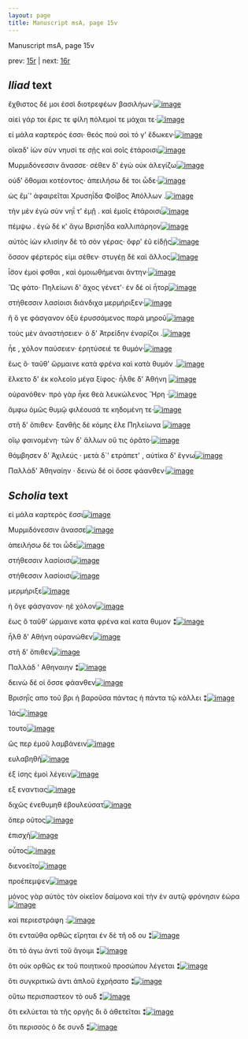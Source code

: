 ```yaml
---
layout: page
title: Manuscript msA, page 15v
---
```


Manuscript msA, page 15v

prev:  [15r](../15r) | next:  [16r](../16r)

## *Iliad* text

ἔχθιστος δέ μοι ἐσσὶ διοτρεφέων βασιλήων·[![image](http://www.homermultitext.org/iipsrv?OBJ=IIP,1.0&FIF=/project/homer/pyramidal/deepzoom/hmt/vaimg/2017a/VA015VN_0517.tif&RGN=0.483,0.2089,0.304,0.0255&WID=1000&CVT=JPEG)](http://www.homermultitext.org/ict2/?urn=urn:cite2:hmt:vaimg.2017a:VA015VN_0517@0.483,0.2089,0.304,0.0255)

αἰεὶ γάρ τοι ἔρις τε φίλη πόλεμοί τε μάχαι τε·[![image](http://www.homermultitext.org/iipsrv?OBJ=IIP,1.0&FIF=/project/homer/pyramidal/deepzoom/hmt/vaimg/2017a/VA015VN_0517.tif&RGN=0.484,0.2269,0.304,0.0255&WID=1000&CVT=JPEG)](http://www.homermultitext.org/ict2/?urn=urn:cite2:hmt:vaimg.2017a:VA015VN_0517@0.484,0.2269,0.304,0.0255)

εἰ μάλα καρτερός ἐσσι· θεός πού σοὶ τό γ' ἔδωκεν·[![image](http://www.homermultitext.org/iipsrv?OBJ=IIP,1.0&FIF=/project/homer/pyramidal/deepzoom/hmt/vaimg/2017a/VA015VN_0517.tif&RGN=0.49,0.2472,0.326,0.0255&WID=1000&CVT=JPEG)](http://www.homermultitext.org/ict2/?urn=urn:cite2:hmt:vaimg.2017a:VA015VN_0517@0.49,0.2472,0.326,0.0255)

οἴκαδ' ἰὼν σὺν νηυσί τε σῇς καὶ σοῖς ἑτάροισι[![image](http://www.homermultitext.org/iipsrv?OBJ=IIP,1.0&FIF=/project/homer/pyramidal/deepzoom/hmt/vaimg/2017a/VA015VN_0517.tif&RGN=0.488,0.2645,0.318,0.0255&WID=1000&CVT=JPEG)](http://www.homermultitext.org/ict2/?urn=urn:cite2:hmt:vaimg.2017a:VA015VN_0517@0.488,0.2645,0.318,0.0255)

Μυρμιδόνεσσιν ἄνασσε· σέθεν δ' ἐγὼ οὐκ ἀλεγίζω[![image](http://www.homermultitext.org/iipsrv?OBJ=IIP,1.0&FIF=/project/homer/pyramidal/deepzoom/hmt/vaimg/2017a/VA015VN_0517.tif&RGN=0.49,0.2847,0.328,0.0255&WID=1000&CVT=JPEG)](http://www.homermultitext.org/ict2/?urn=urn:cite2:hmt:vaimg.2017a:VA015VN_0517@0.49,0.2847,0.328,0.0255)

οὐδ' ὄθομαι κοτέοντος· ἀπειλήσω δέ τοι ὧδε·[![image](http://www.homermultitext.org/iipsrv?OBJ=IIP,1.0&FIF=/project/homer/pyramidal/deepzoom/hmt/vaimg/2017a/VA015VN_0517.tif&RGN=0.487,0.3028,0.32,0.0255&WID=1000&CVT=JPEG)](http://www.homermultitext.org/ict2/?urn=urn:cite2:hmt:vaimg.2017a:VA015VN_0517@0.487,0.3028,0.32,0.0255)

ὡς ἒμ`' ἀφαιρεῖται Χρυσηΐδα 					 Φοῖβος Ἀπόλλων .[![image](http://www.homermultitext.org/iipsrv?OBJ=IIP,1.0&FIF=/project/homer/pyramidal/deepzoom/hmt/vaimg/2017a/VA015VN_0517.tif&RGN=0.49,0.3223,0.341,0.0255&WID=1000&CVT=JPEG)](http://www.homermultitext.org/ict2/?urn=urn:cite2:hmt:vaimg.2017a:VA015VN_0517@0.49,0.3223,0.341,0.0255)

τὴν μὲν ἐγὼ σὺν νηΐ τ' ἐμῇ . καὶ ἐμοῖς ἑτάροισι[![image](http://www.homermultitext.org/iipsrv?OBJ=IIP,1.0&FIF=/project/homer/pyramidal/deepzoom/hmt/vaimg/2017a/VA015VN_0517.tif&RGN=0.479,0.3403,0.333,0.0248&WID=1000&CVT=JPEG)](http://www.homermultitext.org/ict2/?urn=urn:cite2:hmt:vaimg.2017a:VA015VN_0517@0.479,0.3403,0.333,0.0248)

πέμψω . ἐγὼ δέ κ' ἄγω Βρισηΐδα καλλιπάρηον[![image](http://www.homermultitext.org/iipsrv?OBJ=IIP,1.0&FIF=/project/homer/pyramidal/deepzoom/hmt/vaimg/2017a/VA015VN_0517.tif&RGN=0.478,0.3606,0.333,0.0248&WID=1000&CVT=JPEG)](http://www.homermultitext.org/ict2/?urn=urn:cite2:hmt:vaimg.2017a:VA015VN_0517@0.478,0.3606,0.333,0.0248)

αὐτὸς ἰὼν κλισίην δὲ τὸ σὸν γέρας· ὄφρ' ἐῦ εἰδῇς[![image](http://www.homermultitext.org/iipsrv?OBJ=IIP,1.0&FIF=/project/homer/pyramidal/deepzoom/hmt/vaimg/2017a/VA015VN_0517.tif&RGN=0.481,0.3809,0.34,0.0248&WID=1000&CVT=JPEG)](http://www.homermultitext.org/ict2/?urn=urn:cite2:hmt:vaimg.2017a:VA015VN_0517@0.481,0.3809,0.34,0.0248)

ὅσσον φέρτερός εἰμι σέθεν· στυγέῃ δὲ καὶ ἄλλος[![image](http://www.homermultitext.org/iipsrv?OBJ=IIP,1.0&FIF=/project/homer/pyramidal/deepzoom/hmt/vaimg/2017a/VA015VN_0517.tif&RGN=0.474,0.3997,0.35,0.0255&WID=1000&CVT=JPEG)](http://www.homermultitext.org/ict2/?urn=urn:cite2:hmt:vaimg.2017a:VA015VN_0517@0.474,0.3997,0.35,0.0255)

ἶ̈σον ἐμοὶ φσθαι , καὶ ὁμοιωθήμεναι ἄντην·[![image](http://www.homermultitext.org/iipsrv?OBJ=IIP,1.0&FIF=/project/homer/pyramidal/deepzoom/hmt/vaimg/2017a/VA015VN_0517.tif&RGN=0.474,0.4192,0.333,0.0255&WID=1000&CVT=JPEG)](http://www.homermultitext.org/ict2/?urn=urn:cite2:hmt:vaimg.2017a:VA015VN_0517@0.474,0.4192,0.333,0.0255)

Ὣς φάτο· Πηλείωνι δ' 					ἄχος γένετ'· ἐν δέ οἱ ἦτορ[![image](http://www.homermultitext.org/iipsrv?OBJ=IIP,1.0&FIF=/project/homer/pyramidal/deepzoom/hmt/vaimg/2017a/VA015VN_0517.tif&RGN=0.474,0.435,0.333,0.0255&WID=1000&CVT=JPEG)](http://www.homermultitext.org/ict2/?urn=urn:cite2:hmt:vaimg.2017a:VA015VN_0517@0.474,0.435,0.333,0.0255)

στήθεσσιν λασίοισι διάνδιχα μερμήριξεν·[![image](http://www.homermultitext.org/iipsrv?OBJ=IIP,1.0&FIF=/project/homer/pyramidal/deepzoom/hmt/vaimg/2017a/VA015VN_0517.tif&RGN=0.481,0.456,0.322,0.0255&WID=1000&CVT=JPEG)](http://www.homermultitext.org/ict2/?urn=urn:cite2:hmt:vaimg.2017a:VA015VN_0517@0.481,0.456,0.322,0.0255)

ἢ ὅ γε φάσγανον ὀξὺ ἐρυσσάμενος παρὰ μηροῦ[![image](http://www.homermultitext.org/iipsrv?OBJ=IIP,1.0&FIF=/project/homer/pyramidal/deepzoom/hmt/vaimg/2017a/VA015VN_0517.tif&RGN=0.481,0.4741,0.333,0.0255&WID=1000&CVT=JPEG)](http://www.homermultitext.org/ict2/?urn=urn:cite2:hmt:vaimg.2017a:VA015VN_0517@0.481,0.4741,0.333,0.0255)

τοὺς μὲν ἀναστήσειεν· ὁ δ' Ἀτρείδην ἐναρίζοι .[![image](http://www.homermultitext.org/iipsrv?OBJ=IIP,1.0&FIF=/project/homer/pyramidal/deepzoom/hmt/vaimg/2017a/VA015VN_0517.tif&RGN=0.479,0.4929,0.322,0.0255&WID=1000&CVT=JPEG)](http://www.homermultitext.org/ict2/?urn=urn:cite2:hmt:vaimg.2017a:VA015VN_0517@0.479,0.4929,0.322,0.0255)

ἦε , χόλον παύσειεν· ἐρητύσειέ τε θυμόν·[![image](http://www.homermultitext.org/iipsrv?OBJ=IIP,1.0&FIF=/project/homer/pyramidal/deepzoom/hmt/vaimg/2017a/VA015VN_0517.tif&RGN=0.483,0.5124,0.314,0.0255&WID=1000&CVT=JPEG)](http://www.homermultitext.org/ict2/?urn=urn:cite2:hmt:vaimg.2017a:VA015VN_0517@0.483,0.5124,0.314,0.0255)

ἕως ὃ· ταῦθ' ὥρμαινε κατὰ φρένα καὶ κατὰ θυμόν .[![image](http://www.homermultitext.org/iipsrv?OBJ=IIP,1.0&FIF=/project/homer/pyramidal/deepzoom/hmt/vaimg/2017a/VA015VN_0517.tif&RGN=0.482,0.5304,0.364,0.0255&WID=1000&CVT=JPEG)](http://www.homermultitext.org/ict2/?urn=urn:cite2:hmt:vaimg.2017a:VA015VN_0517@0.482,0.5304,0.364,0.0255)

ἕλκετο δ' ἐκ κολεοῖο μέγα ξίφος· ἦλθε δ' Ἀθήνη 				[![image](http://www.homermultitext.org/iipsrv?OBJ=IIP,1.0&FIF=/project/homer/pyramidal/deepzoom/hmt/vaimg/2017a/VA015VN_0517.tif&RGN=0.477,0.547,0.337,0.0278&WID=1000&CVT=JPEG)](http://www.homermultitext.org/ict2/?urn=urn:cite2:hmt:vaimg.2017a:VA015VN_0517@0.477,0.547,0.337,0.0278)

οὐρανόθεν· πρὸ γὰρ ἧκε θεὰ λευκώλενος Ἥρη ·[![image](http://www.homermultitext.org/iipsrv?OBJ=IIP,1.0&FIF=/project/homer/pyramidal/deepzoom/hmt/vaimg/2017a/VA015VN_0517.tif&RGN=0.48,0.5657,0.351,0.0278&WID=1000&CVT=JPEG)](http://www.homermultitext.org/ict2/?urn=urn:cite2:hmt:vaimg.2017a:VA015VN_0517@0.48,0.5657,0.351,0.0278)

ἄμφω ὁμῶς θυμῷ φιλέουσά τε κηδομένη τε·[![image](http://www.homermultitext.org/iipsrv?OBJ=IIP,1.0&FIF=/project/homer/pyramidal/deepzoom/hmt/vaimg/2017a/VA015VN_0517.tif&RGN=0.481,0.5838,0.347,0.0308&WID=1000&CVT=JPEG)](http://www.homermultitext.org/ict2/?urn=urn:cite2:hmt:vaimg.2017a:VA015VN_0517@0.481,0.5838,0.347,0.0308)

στῆ δ' ὄπιθεν· ξανθῆς δὲ κόμης ἕλε Πηλείωνα 				[![image](http://www.homermultitext.org/iipsrv?OBJ=IIP,1.0&FIF=/project/homer/pyramidal/deepzoom/hmt/vaimg/2017a/VA015VN_0517.tif&RGN=0.48,0.6018,0.347,0.0308&WID=1000&CVT=JPEG)](http://www.homermultitext.org/ict2/?urn=urn:cite2:hmt:vaimg.2017a:VA015VN_0517@0.48,0.6018,0.347,0.0308)

οἴῳ φαινομένη· τῶν δ' ἄλλων οὔ τις ὁρᾶτο·[![image](http://www.homermultitext.org/iipsrv?OBJ=IIP,1.0&FIF=/project/homer/pyramidal/deepzoom/hmt/vaimg/2017a/VA015VN_0517.tif&RGN=0.481,0.6243,0.309,0.0308&WID=1000&CVT=JPEG)](http://www.homermultitext.org/ict2/?urn=urn:cite2:hmt:vaimg.2017a:VA015VN_0517@0.481,0.6243,0.309,0.0308)

θάμβησεν δ' Ἀχιλεύς · 					μετὰ δ`' ετράπετ' , αὐτίκα δ' ἔγνω[![image](http://www.homermultitext.org/iipsrv?OBJ=IIP,1.0&FIF=/project/homer/pyramidal/deepzoom/hmt/vaimg/2017a/VA015VN_0517.tif&RGN=0.475,0.6416,0.363,0.0308&WID=1000&CVT=JPEG)](http://www.homermultitext.org/ict2/?urn=urn:cite2:hmt:vaimg.2017a:VA015VN_0517@0.475,0.6416,0.363,0.0308)

Παλλάδ' Ἀθηναίην · δεινὼ 					δέ οἱ ὄσσε φάανθεν·[![image](http://www.homermultitext.org/iipsrv?OBJ=IIP,1.0&FIF=/project/homer/pyramidal/deepzoom/hmt/vaimg/2017a/VA015VN_0517.tif&RGN=0.477,0.6619,0.343,0.0308&WID=1000&CVT=JPEG)](http://www.homermultitext.org/ict2/?urn=urn:cite2:hmt:vaimg.2017a:VA015VN_0517@0.477,0.6619,0.343,0.0308)

## *Scholia* text

εἰ μάλα καρτερὸς ἔσσι[![image](http://www.homermultitext.org/iipsrv?OBJ=IIP,1.0&FIF=/project/homer/pyramidal/deepzoom/hmt/vaimg/2017a/VA015VN_0517.tif&RGN=0.22181282,0.11507607,0.59653648,0.03070539&WID=1000&CVT=JPEG)](http://www.homermultitext.org/ict2/?urn=urn:cite2:hmt:vaimg.2017a:VA015VN_0517@0.22181282,0.11507607,0.59653648,0.03070539)

Μυρμιδόνεσσιν ἄνασσε[![image](http://www.homermultitext.org/iipsrv?OBJ=IIP,1.0&FIF=/project/homer/pyramidal/deepzoom/hmt/vaimg/2017a/VA015VN_0517.tif&RGN=0.21444363,0.13416321,0.60537951,0.09294606&WID=1000&CVT=JPEG)](http://www.homermultitext.org/ict2/?urn=urn:cite2:hmt:vaimg.2017a:VA015VN_0517@0.21444363,0.13416321,0.60537951,0.09294606)

ἀπειλήσω δέ τοι ὧδε[![image](http://www.homermultitext.org/iipsrv?OBJ=IIP,1.0&FIF=/project/homer/pyramidal/deepzoom/hmt/vaimg/2017a/VA015VN_0517.tif&RGN=0.20117907,0.22102351,0.21554901,0.04011065&WID=1000&CVT=JPEG)](http://www.homermultitext.org/ict2/?urn=urn:cite2:hmt:vaimg.2017a:VA015VN_0517@0.20117907,0.22102351,0.21554901,0.04011065)

στήθεσσιν λασίοισι[![image](http://www.homermultitext.org/iipsrv?OBJ=IIP,1.0&FIF=/project/homer/pyramidal/deepzoom/hmt/vaimg/2017a/VA015VN_0517.tif&RGN=0.20854827,0.29156293,0.21628592,0.06168741&WID=1000&CVT=JPEG)](http://www.homermultitext.org/ict2/?urn=urn:cite2:hmt:vaimg.2017a:VA015VN_0517@0.20854827,0.29156293,0.21628592,0.06168741)

στήθεσσιν λασίοισι[![image](http://www.homermultitext.org/iipsrv?OBJ=IIP,1.0&FIF=/project/homer/pyramidal/deepzoom/hmt/vaimg/2017a/VA015VN_0517.tif&RGN=0.20744289,0.35269710,0.20817981,0.06832642&WID=1000&CVT=JPEG)](http://www.homermultitext.org/ict2/?urn=urn:cite2:hmt:vaimg.2017a:VA015VN_0517@0.20744289,0.35269710,0.20817981,0.06832642)

μερμήριξε[![image](http://www.homermultitext.org/iipsrv?OBJ=IIP,1.0&FIF=/project/homer/pyramidal/deepzoom/hmt/vaimg/2017a/VA015VN_0517.tif&RGN=0.21775976,0.40746888,0.19675755,0.03734440&WID=1000&CVT=JPEG)](http://www.homermultitext.org/ict2/?urn=urn:cite2:hmt:vaimg.2017a:VA015VN_0517@0.21775976,0.40746888,0.19675755,0.03734440)

ἡ ὅγε φάσγανον· ηὲ χόλον[![image](http://www.homermultitext.org/iipsrv?OBJ=IIP,1.0&FIF=/project/homer/pyramidal/deepzoom/hmt/vaimg/2017a/VA015VN_0517.tif&RGN=0.19528371,0.43153527,0.21960206,0.05006916&WID=1000&CVT=JPEG)](http://www.homermultitext.org/ict2/?urn=urn:cite2:hmt:vaimg.2017a:VA015VN_0517@0.19528371,0.43153527,0.21960206,0.05006916)

ἕως ὃ ταῦθ' ώρμαινε κατα φρένα καὶ κατα θυμον ⁑[![image](http://www.homermultitext.org/iipsrv?OBJ=IIP,1.0&FIF=/project/homer/pyramidal/deepzoom/hmt/vaimg/2017a/VA015VN_0517.tif&RGN=0.20117907,0.46445367,0.22070744,0.11977870&WID=1000&CVT=JPEG)](http://www.homermultitext.org/ict2/?urn=urn:cite2:hmt:vaimg.2017a:VA015VN_0517@0.20117907,0.46445367,0.22070744,0.11977870)

ἦλθ δ' Αθήνη οὐρανώθεν[![image](http://www.homermultitext.org/iipsrv?OBJ=IIP,1.0&FIF=/project/homer/pyramidal/deepzoom/hmt/vaimg/2017a/VA015VN_0517.tif&RGN=0.20007369,0.56846473,0.21849668,0.13112033&WID=1000&CVT=JPEG)](http://www.homermultitext.org/ict2/?urn=urn:cite2:hmt:vaimg.2017a:VA015VN_0517@0.20007369,0.56846473,0.21849668,0.13112033)

στῆ δ' ὄπιθεν[![image](http://www.homermultitext.org/iipsrv?OBJ=IIP,1.0&FIF=/project/homer/pyramidal/deepzoom/hmt/vaimg/2017a/VA015VN_0517.tif&RGN=0.20081061,0.68962656,0.61385409,0.03485477&WID=1000&CVT=JPEG)](http://www.homermultitext.org/ict2/?urn=urn:cite2:hmt:vaimg.2017a:VA015VN_0517@0.20081061,0.68962656,0.61385409,0.03485477)

Παλλάδ ' Αθηναιην ⁑[![image](http://www.homermultitext.org/iipsrv?OBJ=IIP,1.0&FIF=/project/homer/pyramidal/deepzoom/hmt/vaimg/2017a/VA015VN_0517.tif&RGN=0.20191599,0.70290456,0.63522476,0.05864454&WID=1000&CVT=JPEG)](http://www.homermultitext.org/ict2/?urn=urn:cite2:hmt:vaimg.2017a:VA015VN_0517@0.20191599,0.70290456,0.63522476,0.05864454)

δεινὼ δέ οἱ ὄσσε φάανθεν[![image](http://www.homermultitext.org/iipsrv?OBJ=IIP,1.0&FIF=/project/homer/pyramidal/deepzoom/hmt/vaimg/2017a/VA015VN_0517.tif&RGN=0.22070744,0.74550484,0.60169492,0.03706777&WID=1000&CVT=JPEG)](http://www.homermultitext.org/ict2/?urn=urn:cite2:hmt:vaimg.2017a:VA015VN_0517@0.22070744,0.74550484,0.60169492,0.03706777)

Βρισηῒς απο τοῦ βρι ἡ βαροῦσα πάντας ἡ πάντα τῷ κάλλει ⁑[![image](http://www.homermultitext.org/iipsrv?OBJ=IIP,1.0&FIF=/project/homer/pyramidal/deepzoom/hmt/vaimg/2017a/VA015VN_0517.tif&RGN=0.16433309,0.34661134,0.05305822,0.04868603&WID=1000&CVT=JPEG)](http://www.homermultitext.org/ict2/?urn=urn:cite2:hmt:vaimg.2017a:VA015VN_0517@0.16433309,0.34661134,0.05305822,0.04868603)

Ἰάς[![image](http://www.homermultitext.org/iipsrv?OBJ=IIP,1.0&FIF=/project/homer/pyramidal/deepzoom/hmt/vaimg/2017a/VA015VN_0517.tif&RGN=0.72660280,0.20995851,0.01363301,0.00857538&WID=1000&CVT=JPEG)](http://www.homermultitext.org/ict2/?urn=urn:cite2:hmt:vaimg.2017a:VA015VN_0517@0.72660280,0.20995851,0.01363301,0.00857538)

τουτο[![image](http://www.homermultitext.org/iipsrv?OBJ=IIP,1.0&FIF=/project/homer/pyramidal/deepzoom/hmt/vaimg/2017a/VA015VN_0517.tif&RGN=0.74539425,0.24840941,0.01879145,0.00580913&WID=1000&CVT=JPEG)](http://www.homermultitext.org/ict2/?urn=urn:cite2:hmt:vaimg.2017a:VA015VN_0517@0.74539425,0.24840941,0.01879145,0.00580913)

ὥς περ ἐμοῦ λαμβάνειν[![image](http://www.homermultitext.org/iipsrv?OBJ=IIP,1.0&FIF=/project/homer/pyramidal/deepzoom/hmt/vaimg/2017a/VA015VN_0517.tif&RGN=0.51142225,0.31950207,0.07037583,0.00995851&WID=1000&CVT=JPEG)](http://www.homermultitext.org/ict2/?urn=urn:cite2:hmt:vaimg.2017a:VA015VN_0517@0.51142225,0.31950207,0.07037583,0.00995851)

ευλαβηθῆ[![image](http://www.homermultitext.org/iipsrv?OBJ=IIP,1.0&FIF=/project/homer/pyramidal/deepzoom/hmt/vaimg/2017a/VA015VN_0517.tif&RGN=0.71002211,0.39778700,0.03279293,0.00857538&WID=1000&CVT=JPEG)](http://www.homermultitext.org/ict2/?urn=urn:cite2:hmt:vaimg.2017a:VA015VN_0517@0.71002211,0.39778700,0.03279293,0.00857538)

ἐξ ίσης ἐμοὶ λέγειν[![image](http://www.homermultitext.org/iipsrv?OBJ=IIP,1.0&FIF=/project/homer/pyramidal/deepzoom/hmt/vaimg/2017a/VA015VN_0517.tif&RGN=0.49705232,0.41549101,0.06816507,0.00912863&WID=1000&CVT=JPEG)](http://www.homermultitext.org/ict2/?urn=urn:cite2:hmt:vaimg.2017a:VA015VN_0517@0.49705232,0.41549101,0.06816507,0.00912863)

εξ εναντιας[![image](http://www.homermultitext.org/iipsrv?OBJ=IIP,1.0&FIF=/project/homer/pyramidal/deepzoom/hmt/vaimg/2017a/VA015VN_0517.tif&RGN=0.76565954,0.41715076,0.03905674,0.01134163&WID=1000&CVT=JPEG)](http://www.homermultitext.org/ict2/?urn=urn:cite2:hmt:vaimg.2017a:VA015VN_0517@0.76565954,0.41715076,0.03905674,0.01134163)

διχῶς ἐνεθυμηθ ἐβουλεύσατ[![image](http://www.homermultitext.org/iipsrv?OBJ=IIP,1.0&FIF=/project/homer/pyramidal/deepzoom/hmt/vaimg/2017a/VA015VN_0517.tif&RGN=0.67096536,0.45255878,0.13633014,0.01327801&WID=1000&CVT=JPEG)](http://www.homermultitext.org/ict2/?urn=urn:cite2:hmt:vaimg.2017a:VA015VN_0517@0.67096536,0.45255878,0.13633014,0.01327801)

ὄπερ οῦτος[![image](http://www.homermultitext.org/iipsrv?OBJ=IIP,1.0&FIF=/project/homer/pyramidal/deepzoom/hmt/vaimg/2017a/VA015VN_0517.tif&RGN=0.50000000,0.47247580,0.03758290,0.00968188&WID=1000&CVT=JPEG)](http://www.homermultitext.org/ict2/?urn=urn:cite2:hmt:vaimg.2017a:VA015VN_0517@0.50000000,0.47247580,0.03758290,0.00968188)

ἐπισχῆ[![image](http://www.homermultitext.org/iipsrv?OBJ=IIP,1.0&FIF=/project/homer/pyramidal/deepzoom/hmt/vaimg/2017a/VA015VN_0517.tif&RGN=0.66507001,0.51203320,0.02947679,0.00829876&WID=1000&CVT=JPEG)](http://www.homermultitext.org/ict2/?urn=urn:cite2:hmt:vaimg.2017a:VA015VN_0517@0.66507001,0.51203320,0.02947679,0.00829876)

οὗτος[![image](http://www.homermultitext.org/iipsrv?OBJ=IIP,1.0&FIF=/project/homer/pyramidal/deepzoom/hmt/vaimg/2017a/VA015VN_0517.tif&RGN=0.53721444,0.52807746,0.01731761,0.00995851&WID=1000&CVT=JPEG)](http://www.homermultitext.org/ict2/?urn=urn:cite2:hmt:vaimg.2017a:VA015VN_0517@0.53721444,0.52807746,0.01731761,0.00995851)

διενοεῖτο[![image](http://www.homermultitext.org/iipsrv?OBJ=IIP,1.0&FIF=/project/homer/pyramidal/deepzoom/hmt/vaimg/2017a/VA015VN_0517.tif&RGN=0.61680177,0.53056708,0.03279293,0.00885201&WID=1000&CVT=JPEG)](http://www.homermultitext.org/ict2/?urn=urn:cite2:hmt:vaimg.2017a:VA015VN_0517@0.61680177,0.53056708,0.03279293,0.00885201)

προέπεμψεν[![image](http://www.homermultitext.org/iipsrv?OBJ=IIP,1.0&FIF=/project/homer/pyramidal/deepzoom/hmt/vaimg/2017a/VA015VN_0517.tif&RGN=0.59137804,0.56680498,0.04900516,0.01023513&WID=1000&CVT=JPEG)](http://www.homermultitext.org/ict2/?urn=urn:cite2:hmt:vaimg.2017a:VA015VN_0517@0.59137804,0.56680498,0.04900516,0.01023513)

μόνος γὰρ αὐτὸς τὸν οἰκεῖον δαίμονα καὶ τὴν ἐν αυτῷ φρόνησιν ἐώρα[![image](http://www.homermultitext.org/iipsrv?OBJ=IIP,1.0&FIF=/project/homer/pyramidal/deepzoom/hmt/vaimg/2017a/VA015VN_0517.tif&RGN=0.50552690,0.62157676,0.26381724,0.01189488&WID=1000&CVT=JPEG)](http://www.homermultitext.org/ict2/?urn=urn:cite2:hmt:vaimg.2017a:VA015VN_0517@0.50552690,0.62157676,0.26381724,0.01189488)

καὶ περιεστράφη :[![image](http://www.homermultitext.org/iipsrv?OBJ=IIP,1.0&FIF=/project/homer/pyramidal/deepzoom/hmt/vaimg/2017a/VA015VN_0517.tif&RGN=0.69417833,0.64149378,0.06742815,0.01078838&WID=1000&CVT=JPEG)](http://www.homermultitext.org/ict2/?urn=urn:cite2:hmt:vaimg.2017a:VA015VN_0517@0.69417833,0.64149378,0.06742815,0.01078838)

ὅτι ενταῦθα ορθῶς εἴρηται ἐν δὲ τῆ οδ ου ⁑[![image](http://www.homermultitext.org/iipsrv?OBJ=IIP,1.0&FIF=/project/homer/pyramidal/deepzoom/hmt/vaimg/2017a/VA015VN_0517.tif&RGN=0.41635962,0.22600277,0.05121592,0.03540802&WID=1000&CVT=JPEG)](http://www.homermultitext.org/ict2/?urn=urn:cite2:hmt:vaimg.2017a:VA015VN_0517@0.41635962,0.22600277,0.05121592,0.03540802)

ὅτι τὸ άγω ἀντὶ τοῦ ἅγοιμι ⁑[![image](http://www.homermultitext.org/iipsrv?OBJ=IIP,1.0&FIF=/project/homer/pyramidal/deepzoom/hmt/vaimg/2017a/VA015VN_0517.tif&RGN=0.42336035,0.36376210,0.04495210,0.02959889&WID=1000&CVT=JPEG)](http://www.homermultitext.org/ict2/?urn=urn:cite2:hmt:vaimg.2017a:VA015VN_0517@0.42336035,0.36376210,0.04495210,0.02959889)

ὅτι οὐκ ορθῶς εκ τοῦ ποιητικοῦ προσώπου λέγεται ⁑[![image](http://www.homermultitext.org/iipsrv?OBJ=IIP,1.0&FIF=/project/homer/pyramidal/deepzoom/hmt/vaimg/2017a/VA015VN_0517.tif&RGN=0.41709654,0.56708160,0.05232130,0.03955740&WID=1000&CVT=JPEG)](http://www.homermultitext.org/ict2/?urn=urn:cite2:hmt:vaimg.2017a:VA015VN_0517@0.41709654,0.56708160,0.05232130,0.03955740)

ὅτι συγκριτικῶ ἀντι ἁπλοῦ ἐχρήσατο ⁑[![image](http://www.homermultitext.org/iipsrv?OBJ=IIP,1.0&FIF=/project/homer/pyramidal/deepzoom/hmt/vaimg/2017a/VA015VN_0517.tif&RGN=0.78555637,0.21576763,0.05379514,0.03485477&WID=1000&CVT=JPEG)](http://www.homermultitext.org/ict2/?urn=urn:cite2:hmt:vaimg.2017a:VA015VN_0517@0.78555637,0.21576763,0.05379514,0.03485477)

οὕτω περισπαστεον τὸ ουδ ⁑[![image](http://www.homermultitext.org/iipsrv?OBJ=IIP,1.0&FIF=/project/homer/pyramidal/deepzoom/hmt/vaimg/2017a/VA015VN_0517.tif&RGN=0.81466470,0.38672199,0.04053058,0.02738589&WID=1000&CVT=JPEG)](http://www.homermultitext.org/ict2/?urn=urn:cite2:hmt:vaimg.2017a:VA015VN_0517@0.81466470,0.38672199,0.04053058,0.02738589)

ὅτι εκλύεται τὰ τῆς οργῆς δι ὃ ἀθετεῖται ⁑[![image](http://www.homermultitext.org/iipsrv?OBJ=IIP,1.0&FIF=/project/homer/pyramidal/deepzoom/hmt/vaimg/2017a/VA015VN_0517.tif&RGN=0.78960943,0.51396957,0.06595431,0.01964039&WID=1000&CVT=JPEG)](http://www.homermultitext.org/ict2/?urn=urn:cite2:hmt:vaimg.2017a:VA015VN_0517@0.78960943,0.51396957,0.06595431,0.01964039)

ὅτι περισσὸς ὁ δε συνδ ⁑[![image](http://www.homermultitext.org/iipsrv?OBJ=IIP,1.0&FIF=/project/homer/pyramidal/deepzoom/hmt/vaimg/2017a/VA015VN_0517.tif&RGN=0.81245394,0.55352697,0.05121592,0.01881051&WID=1000&CVT=JPEG)](http://www.homermultitext.org/ict2/?urn=urn:cite2:hmt:vaimg.2017a:VA015VN_0517@0.81245394,0.55352697,0.05121592,0.01881051)
